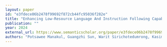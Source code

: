 ```yaml
---
layout: paper
id: "e3fdece06b2478f99692f872cb44fc95036f282e"
title: "Enhancing Low-Resource Language And Instruction Following Capabilities Of Audio Language Models"
publication: ""
year: 2024
external_url: https://www.semanticscholar.org/paper/e3fdece06b2478f99692f872cb44fc95036f282e
authors: "Potsawee Manakul, Guangzhi Sun, Warit Sirichotedumrong, Kasima Tharnpipitchai, Kunat Pipatanakul"
---
```

